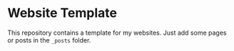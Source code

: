 # Website Template

This repository contains a template for my websites.
Just add some pages or posts in the `_posts` folder.
